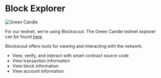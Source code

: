 # Block Explorer

<div style={{ textAlign: "center", borderRadius: 8, overflow: "hidden" }}>
  <img src="https://r2-storage.candl.green/background.png" alt="Green Candle" />
</div>

For our testnet, we're using Blockscout. The Green Candle testnet explorer can be found [here](https://explorer-testnet.candl.green).

Blockscout offers tools for viewing and interacting with the network:

- View, verify, and interact with smart contract source code
- View transaction information
- View block information
- View account information
